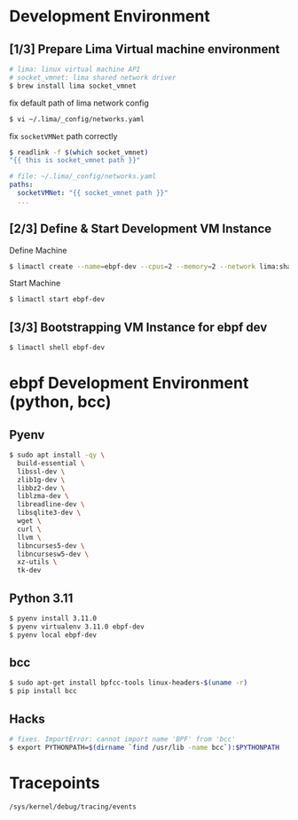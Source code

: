 
# Development Environment

## [1/3] Prepare Lima Virtual machine environment

``` sh
# lima: linux virtual machine API
# socket_vmnet: lima shared network driver
$ brew install lima socket_vmnet
```

fix default path of lima network config

``` sh
$ vi ~/.lima/_config/networks.yaml
```

fix `socketVMNet` path correctly

``` sh
$ readlink -f $(which socket_vmnet)
"{{ this is socket_vmnet path }}"
```

``` yaml
# file: ~/.lima/_config/networks.yaml
paths:
  socketVMNet: "{{ socket_vmnet path }}"
  ...
```

## [2/3] Define & Start Development VM Instance

Define Machine

``` sh
$ limactl create --name=ebpf-dev --cpus=2 --memory=2 --network lima:shared
```

Start Machine

``` sh
$ limactl start ebpf-dev
```

## [3/3] Bootstrapping VM Instance for ebpf dev

``` sh
$ limactl shell ebpf-dev
```

# ebpf Development Environment (python, bcc)

## Pyenv

``` sh
$ sudo apt install -qy \
  build-essential \
  libssl-dev \
  zlib1g-dev \
  libbz2-dev \
  liblzma-dev \
  libreadline-dev \
  libsqlite3-dev \
  wget \
  curl \
  llvm \
  libncurses5-dev \
  libncursesw5-dev \
  xz-utils \
  tk-dev
```

## Python 3.11

``` sh
$ pyenv install 3.11.0
$ pyenv virtualenv 3.11.0 ebpf-dev
$ pyenv local ebpf-dev
```

## bcc

``` sh
$ sudo apt-get install bpfcc-tools linux-headers-$(uname -r)
$ pip install bcc
```

## Hacks

``` sh
# fixes. ImportError: cannot import name 'BPF' from 'bcc'
$ export PYTHONPATH=$(dirname `find /usr/lib -name bcc`):$PYTHONPATH
```

# Tracepoints

``` sh
/sys/kernel/debug/tracing/events
```
